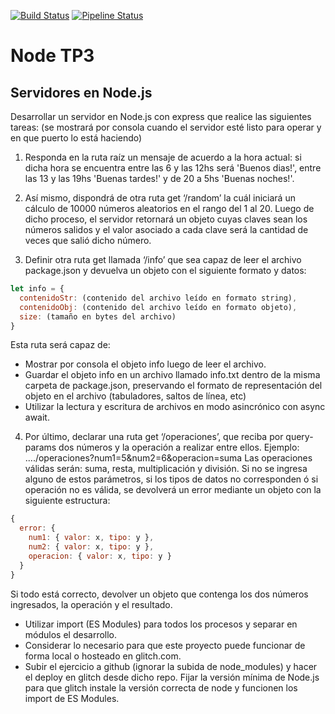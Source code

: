 [![Build Status](https://travis-ci.com/luvitale/NodeTP3.svg?branch=main)](https://travis-ci.com/luvitale/NodeTP3)
[![Pipeline Status](https://gitlab.com/luvitale/NodeTP3/badges/main/pipeline.svg)](https://gitlab.com/luvitale/NodeTP3/-/commits/main)

# Node TP3

## Servidores en Node.js

Desarrollar un servidor en Node.js con express que realice las siguientes tareas:
(se mostrará por consola cuando el servidor esté listo para operar y en que puerto lo está haciendo)

1) Responda en la ruta raíz un mensaje de acuerdo a la hora actual: si dicha hora se encuentra entre
las 6 y las 12hs será 'Buenos dias!', entre las 13 y las 19hs 'Buenas tardes!' y de 20 a 5hs 'Buenas
noches!'.

2) Así mismo, dispondrá de otra ruta get ‘/random’ la cuál iniciará un cálculo de 10000 números
aleatorios en el rango del 1 al 20. Luego de dicho proceso, el servidor retornará un objeto cuyas
claves sean los números salidos y el valor asociado a cada clave será la cantidad de veces que salió
dicho número.

3) Definir otra ruta get llamada ‘/info’ que sea capaz de leer el archivo package.json y devuelva un
objeto con el siguiente formato y datos:

```js
let info = {
  contenidoStr: (contenido del archivo leído en formato string),
  contenidoObj: (contenido del archivo leído en formato objeto),
  size: (tamaño en bytes del archivo)
}
```

Esta ruta será capaz de:

- Mostrar por consola el objeto info luego de leer el archivo.
- Guardar el objeto info en un archivo llamado info.txt dentro de la misma carpeta de
    package.json, preservando el formato de representación del objeto en el archivo
    (tabuladores, saltos de línea, etc)
- Utilizar la lectura y escritura de archivos en modo asincrónico con async await.

4) Por último, declarar una ruta get ‘/operaciones’, que reciba por query-params dos números y la
operación a realizar entre ellos. Ejemplo: ..../operaciones?num1=5&num2=6&operacion=suma
Las operaciones válidas serán: suma, resta, multiplicación y división.
Si no se ingresa alguno de estos parámetros, si los tipos de datos no corresponden ó si operación no
es válida, se devolverá un error mediante un objeto con la siguiente estructura:
```js
{
  error: {
    num1: { valor: x, tipo: y },
    num2: { valor: x, tipo: y },
    operacion: { valor: x, tipo: y }
  }
}
```
Si todo está correcto, devolver un objeto que contenga los dos números ingresados, la operación y el
resultado.

- Utilizar import (ES Modules) para todos los procesos y separar en módulos el desarrollo.
- Considerar lo necesario para que este proyecto puede funcionar de forma local o hosteado en
glitch.com.
- Subir el ejercicio a github (ignorar la subida de node_modules) y hacer el deploy en glitch desde
dicho repo. Fijar la versión mínima de Node.js para que glitch instale la versión correcta de node y
funcionen los import de ES Modules.
